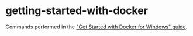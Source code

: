 # getting-started-with-docker

Commands performed in the ["Get Started with Docker for Windows" guide](https://docs.docker.com/docker-for-windows/#shared-drives).